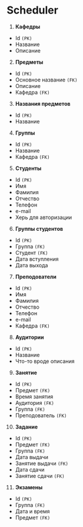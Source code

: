 # Scheduler

1) **Кафедры**

* Id `(PK)`
* Название
* Описание

2) **Предметы**  
* Id `(PK)`
* Основное название `(FK)`
* Описание
* Кафедра `(FK)`

3) **Названия предметов**
* Id `(PK)`
* Название

4) **Группы**
* Id `(PK)`
* Название
* Кафедра `(FK)`

5) **Студенты**
* Id `(PK)`
* Имя
* Фамилия
* Отчество
* Телефон
* e-mail
* Херь для авторизации

6) **Группы студентов**
* Id `(PK)`
* Группа `(FK)`
* Студент `(FK)`
* Дата вступления
* Дата выхода

7) **Преподователи**
* Id `(PK)`
* Имя
* Фамилия
* Отчество
* Телефон
* e-mail
* Кафедра `(FK)`

8) **Аудитории**

* Id `(PK)`
* Название
* Что-то вроде описания

9) **Занятие**

* Id `(PK)`
* Предмет `(FK)`
* Время занятия
* Аудитория `(FK)`
* Группа `(FK)`
* Преподователь `(FK)`

10) **Задание**

* Id `(PK)`
* Предмет `(FK)`
* Группа `(FK)`
* Дата выдачи
* Занятие выдачи `(FK)`
* Дата сдачи
* Занятие сдачи `(FK)`

11)  **Экзамены**
* Id `(PK)`
* Группа `(FK)`
* Дата и время
* Предмет `(FK)`